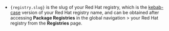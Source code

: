 - `{registry.slug}` is the slug of your Red Hat registry, which is the [kebab-case](https://en.wikipedia.org/wiki/Letter_case#Kebab_case) version of your Red Hat registry name, and can be obtained after accessing **Package Registries** in the global navigation > your Red Hat registry from the **Registries** page.
